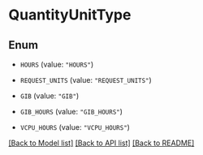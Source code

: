 # QuantityUnitType

## Enum

* `HOURS` (value: `"HOURS"`)

* `REQUEST_UNITS` (value: `"REQUEST_UNITS"`)

* `GIB` (value: `"GIB"`)

* `GIB_HOURS` (value: `"GIB_HOURS"`)

* `VCPU_HOURS` (value: `"VCPU_HOURS"`)


[[Back to Model list]](../README.md#documentation-for-models) [[Back to API list]](../README.md#documentation-for-api-endpoints) [[Back to README]](../README.md)


